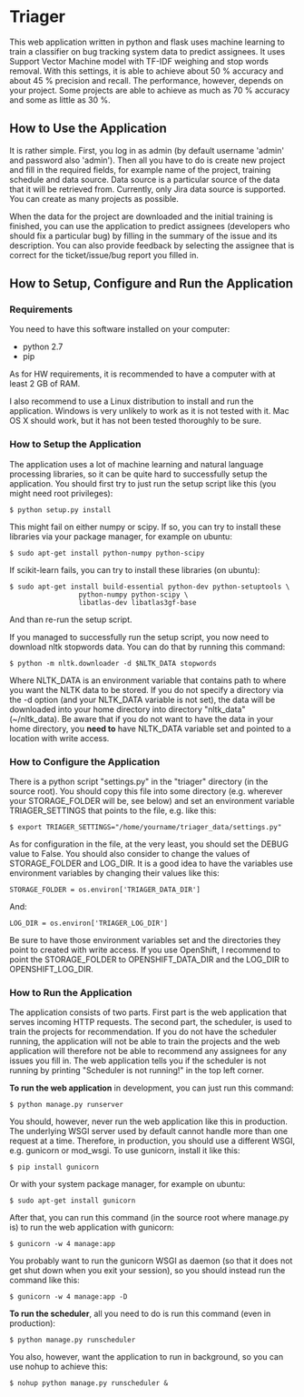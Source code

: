 # Triager

This web application written in python and flask uses machine learning to train a classifier on bug tracking system data to predict assignees. It uses Support Vector Machine model with TF-IDF weighing and stop words removal. With this settings, it is able to achieve about 50 % accuracy and about 45 % precision and recall. The performance, however, depends on your project. Some projects are able to achieve as much as 70 % accuracy and some as little as 30 %.

## How to Use the Application

It is rather simple. First, you log in as admin (by default username 'admin' and password also 'admin'). Then all you have to do is create new project and fill in the required fields, for example name of the project, training schedule and data source. Data source is a particular source of the data that it will be retrieved from. Currently, only Jira data source is supported. You can create as many projects as possible.

When the data for the project are downloaded and the initial training is finished, you can use the application to predict assignees (developers who should fix a particular bug) by filling in the summary of the issue and its description. You can also provide feedback by selecting the assignee that is correct for the ticket/issue/bug report you filled in.

## How to Setup, Configure and Run the Application

### Requirements

You need to have this software installed on your computer:

* python 2.7
* pip

As for HW requirements, it is recommended to have a computer with at least 2 GB of RAM.

I also recommend to use a Linux distribution to install and run the application. Windows is very unlikely to work as it is not tested with it. Mac OS X should work, but it has not been tested thoroughly to be sure.

### How to Setup the Application

The application uses a lot of machine learning and natural language processing libraries, so it can be quite hard to successfully setup the application. You should first try to just run the setup script like this (you might need root privileges):

    $ python setup.py install  

This might fail on either numpy or scipy. If so, you can try to install these libraries via your package manager, for example on ubuntu:

    $ sudo apt-get install python-numpy python-scipy

If scikit-learn fails, you can try to install these libraries (on ubuntu):

    $ sudo apt-get install build-essential python-dev python-setuptools \
                     python-numpy python-scipy \
                     libatlas-dev libatlas3gf-base

And than re-run the setup script.

If you managed to successfully run the setup script, you now need to download nltk stopwords data. You can do that by running this command:

    $ python -m nltk.downloader -d $NLTK_DATA stopwords

Where NLTK_DATA is an environment variable that contains path to where you want the NLTK data to be stored. If you do not specify a directory via the -d option (and your NLTK_DATA variable is not set), the data will be downloaded into your home directory into directory "nltk_data" (~/nltk_data). Be aware that if you do not want to have the data in your home directory, you **need to** have NLTK_DATA variable set and pointed to a location with write access.

### How to Configure the Application

There is a python script "settings.py" in the "triager" directory (in the source root). You should copy this file into some directory (e.g. wherever your STORAGE_FOLDER will be, see below) and set an environment variable TRIAGER_SETTINGS that points to the file, e.g. like this:

    $ export TRIAGER_SETTINGS="/home/yourname/triager_data/settings.py"

As for configuration in the file, at the very least, you should set the DEBUG value to False. You should also consider to change the values of STORAGE_FOLDER and LOG_DIR. It is a good idea to have the variables use environment variables by changing their values like this:

    STORAGE_FOLDER = os.environ['TRIAGER_DATA_DIR']

And:

    LOG_DIR = os.environ['TRIAGER_LOG_DIR']

Be sure to have those environment variables set and the directories they point to created with write access. If you use OpenShift, I recommend to point the STORAGE_FOLDER to OPENSHIFT_DATA_DIR and the LOG_DIR to OPENSHIFT_LOG_DIR.

### How to Run the Application

The application consists of two parts. First part is the web application that serves incoming HTTP requests. The second part, the scheduler, is used to train the projects for recommendation. If you do not have the scheduler running, the application will not be able to train the projects and the web application will therefore not be able to recommend any assignees for any issues you fill in. The web application tells you if the scheduler is not running by printing "Scheduler is not running!" in the top left corner.

**To run the web application** in development, you can just run this command:

    $ python manage.py runserver

You should, however, never run the web application like this in production. The underlying WSGI server used by default cannot handle more than one request at a time. Therefore, in production, you should use a different WSGI, e.g. gunicorn or mod_wsgi. To use gunicorn, install it like this:

    $ pip install gunicorn

Or with your system package manager, for example on ubuntu:

    $ sudo apt-get install gunicorn

After that, you can run this command (in the source root where manage.py is) to run the web application with gunicorn:

    $ gunicorn -w 4 manage:app

You probably want to run the gunicorn WSGI as daemon (so that it does not get shut down when you exit your session), so you should instead run the command like this:

    $ gunicorn -w 4 manage:app -D

**To run the scheduler**, all you need to do is run this command (even in production):

    $ python manage.py runscheduler

You also, however, want the application to run in background, so you can use nohup to achieve this:

    $ nohup python manage.py runscheduler &
